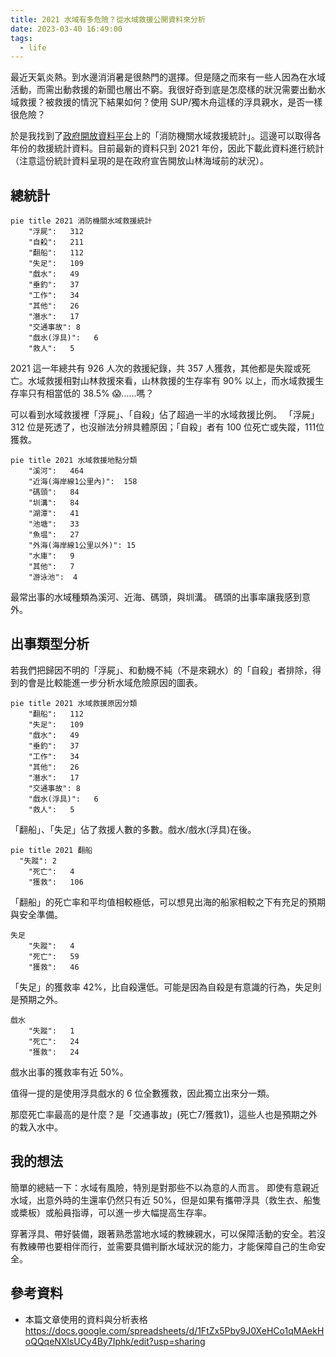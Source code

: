 ```yaml
---
title: 2021 水域有多危險？從水域救援公開資料來分析
date: 2023-03-40 16:49:00
tags:
  - life
---
```


最近天氣炎熱。到水邊消消暑是很熱門的選擇。但是隨之而來有一些人因為在水域活動，而需出動救援的新聞也層出不窮。我很好奇到底是怎麼樣的狀況需要出動水域救援？被救援的情況下結果如何？使用 SUP/獨木舟這樣的浮具親水，是否一樣很危險？

於是我找到了[政府開放資料平台](https://data.gov.tw/dataset/7065)上的「消防機關水域救援統計」。這邊可以取得各年份的救援統計資料。目前最新的資料只到 2021 年份，因此下載此資料進行統計（注意這份統計資料呈現的是在政府宣告開放山林海域前的狀況）。

<!-- truncate -->

## 總統計

```mermaid
pie title 2021 消防機關水域救援統計
    "浮屍":	312
    "自殺":	211
    "翻船":	112
    "失足":	109
    "戲水":	49
    "垂釣":	37
    "工作":	34
    "其他":	26
    "潛水":	17
    "交通事故":	8
    "戲水(浮具)":	6
    "救人":	5
```

2021 這一年總共有 926 人次的救援紀錄，共 357 人獲救，其他都是失蹤或死亡。水域救援相對山林救援來看，山林救援的生存率有 90% 以上，而水域救援生存率只有相當低的 38.5% 😱......嗎？

可以看到水域救援裡「浮屍」、「自殺」佔了超過一半的水域救援比例。
「浮屍」 312 位是死透了，也沒辦法分辨具體原因；「自殺」者有 100 位死亡或失蹤，111位獲救。

```mermaid
pie title 2021 水域救援地點分類
    "溪河":	464
    "近海(海岸線1公里內)":	158
    "碼頭":	84
    "圳溝":	84
    "湖潭":	41
    "池塘":	33
    "魚塭":	27
    "外海(海岸線1公里以外)":	15
    "水庫":	9
    "其他":	7
    "游泳池":	4
```

最常出事的水域種類為溪河、近海、碼頭，與圳溝。
碼頭的出事率讓我感到意外。

## 出事類型分析

若我們把歸因不明的「浮屍」、和動機不純（不是來親水）的「自殺」者排除，得到的會是比較能進一步分析水域危險原因的圖表。

```mermaid
pie title 2021 水域救援原因分類
    "翻船":	112
    "失足":	109
    "戲水":	49
    "垂釣":	37
    "工作":	34
    "其他":	26
    "潛水":	17
    "交通事故":	8
    "戲水(浮具)":	6
    "救人":	5
```

「翻船」、「失足」佔了救援人數的多數。戲水/戲水(浮具)在後。

```mermaid
pie title 2021 翻船
  "失蹤":	2
	"死亡":	4
	"獲救":	106
```

「翻船」的死亡率和平均值相較極低，可以想見出海的船家相較之下有充足的預期與安全準備。

```mermaid
失足
	"失蹤":	4
	"死亡":	59
	"獲救":	46
```

「失足」的獲救率 42%，比自殺還低。可能是因為自殺是有意識的行為，失足則是預期之外。

```mermaid
戲水
	"失蹤":	1
	"死亡":	24
	"獲救":	24
```

戲水出事的獲救率有近 50%。

值得一提的是使用浮具戲水的 6 位全數獲救，因此獨立出來分一類。

那麼死亡率最高的是什麼？是「交通事故」(死亡7/獲救1)，這些人也是預期之外的栽入水中。

## 我的想法

簡單的總結一下：水域有風險，特別是對那些不以為意的人而言。
即使有意親近水域，出意外時的生還率仍然只有近 50%，但是如果有攜帶浮具（救生衣、船隻或槳板）或船員指導，可以進一步大幅提高生存率。

穿著浮具、帶好裝備，跟著熟悉當地水域的教練親水，可以保障活動的安全。若沒有教練帶也要相伴而行，並需要具備判斷水域狀況的能力，才能保障自己的生命安全。

## 參考資料

- 本篇文章使用的資料與分析表格 https://docs.google.com/spreadsheets/d/1FtZx5Pby9J0XeHCo1qMAekHoQQqeNXlsUCy4By7Iphk/edit?usp=sharing
